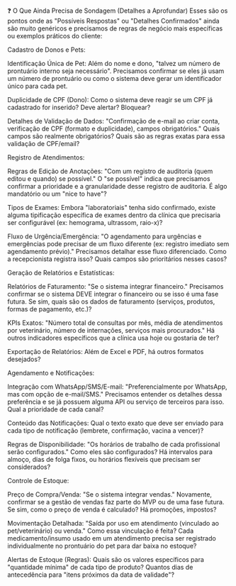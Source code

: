 ❓ O Que Ainda Precisa de Sondagem (Detalhes a Aprofundar)
Esses são os pontos onde as "Possíveis Respostas" ou "Detalhes Confirmados" ainda são muito genéricos e precisamos de regras de negócio mais específicas ou exemplos práticos do cliente:

Cadastro de Donos e Pets:

Identificação Única de Pet: Além do nome e dono, "talvez um número de prontuário interno seja necessário". Precisamos confirmar se eles já usam um número de prontuário ou como o sistema deve gerar um identificador único para cada pet.

Duplicidade de CPF (Dono): Como o sistema deve reagir se um CPF já cadastrado for inserido? Deve alertar? Bloquear?

Detalhes de Validação de Dados: "Confirmação de e-mail ao criar conta, verificação de CPF (formato e duplicidade), campos obrigatórios." Quais campos são realmente obrigatórios? Quais são as regras exatas para essa validação de CPF/email?

Registro de Atendimentos:

Regras de Edição de Anotações: "Com um registro de auditoria (quem editou e quando) se possível." O "se possível" indica que precisamos confirmar a prioridade e a granularidade desse registro de auditoria. É algo mandatório ou um "nice to have"?

Tipos de Exames: Embora "laboratoriais" tenha sido confirmado, existe alguma tipificação específica de exames dentro da clínica que precisaria ser configurável (ex: hemograma, ultrassom, raio-x)?

Fluxo de Urgência/Emergência: "O agendamento para urgências e emergências pode precisar de um fluxo diferente (ex: registro imediato sem agendamento prévio)." Precisamos detalhar esse fluxo diferenciado. Como a recepcionista registra isso? Quais campos são prioritários nesses casos?

Geração de Relatórios e Estatísticas:

Relatórios de Faturamento: "Se o sistema integrar financeiro." Precisamos confirmar se o sistema DEVE integrar o financeiro ou se isso é uma fase futura. Se sim, quais são os dados de faturamento (serviços, produtos, formas de pagamento, etc.)?

KPIs Exatos: "Número total de consultas por mês, média de atendimentos por veterinário, número de internações, serviços mais procurados." Há outros indicadores específicos que a clínica usa hoje ou gostaria de ter?

Exportação de Relatórios: Além de Excel e PDF, há outros formatos desejados?

Agendamento e Notificações:

Integração com WhatsApp/SMS/E-mail: "Preferencialmente por WhatsApp, mas com opção de e-mail/SMS." Precisamos entender os detalhes dessa preferência e se já possuem alguma API ou serviço de terceiros para isso. Qual a prioridade de cada canal?

Conteúdo das Notificações: Qual o texto exato que deve ser enviado para cada tipo de notificação (lembrete, confirmação, vacina a vencer)?

Regras de Disponibilidade: "Os horários de trabalho de cada profissional serão configurados." Como eles são configurados? Há intervalos para almoço, dias de folga fixos, ou horários flexíveis que precisam ser considerados?

Controle de Estoque:

Preço de Compra/Venda: "Se o sistema integrar vendas." Novamente, confirmar se a gestão de vendas faz parte do MVP ou de uma fase futura. Se sim, como o preço de venda é calculado? Há promoções, impostos?

Movimentação Detalhada: "Saída por uso em atendimento (vinculado ao pet/veterinário) ou venda." Como essa vinculação é feita? Cada medicamento/insumo usado em um atendimento precisa ser registrado individualmente no prontuário do pet para dar baixa no estoque?

Alertas de Estoque (Regras): Quais são os valores específicos para "quantidade mínima" de cada tipo de produto? Quantos dias de antecedência para "itens próximos da data de validade"?